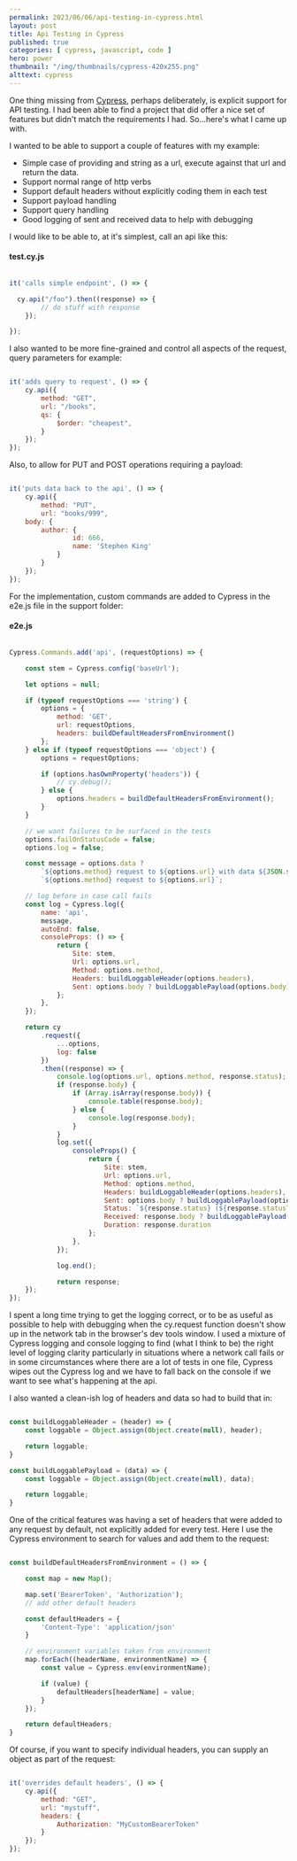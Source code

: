 ```yaml
---
permalink: 2023/06/06/api-testing-in-cypress.html
layout: post
title: Api Testing in Cypress
published: true 
categories: [ cypress, javascript, code ] 
hero: power
thumbnail: "/img/thumbnails/cypress-420x255.png"
alttext: cypress
---
```


One thing missing from [Cypress](https://cypress.io), perhaps deliberately, is explicit support for API testing. I had been able to find a project that 
did offer a nice set of features but didn't match the requirements I had. So...here's what I came up with. 

I wanted to be able to support a couple of features with my example:

* Simple case of providing and string as a url, execute against that url and return the data.
* Support normal range of http verbs
* Support default headers without explicitly coding them in each test
* Support payload handling
* Support query handling
* Good logging of sent and received data to help with debugging

I would like to be able to, at it's simplest, call an api like this:


#### test.cy.js

```javascript

it('calls simple endpoint', () => {

  cy.api("/foo").then((response) => {
        // do stuff with response
    });

});

```

I also wanted to be more fine-grained and control all aspects of the request, query parameters for example:

```javascript

it('adds query to request', () => {
    cy.api({
        method: "GET",
        url: "/books",
        qs: {
            $order: "cheapest",
        }
    });
});

```

Also, to allow for PUT and POST operations requiring a payload:

```javascript

it('puts data back to the api', () => {
    cy.api({
        method: "PUT",
        url: "books/999",
    body: {
        author: {
                id: 666,
                name: 'Stephen King'
            }
        }
    });
});

```

For the implementation, custom commands are added to Cypress in the e2e.js file in the support folder:

#### e2e.js

```javascript

Cypress.Commands.add('api', (requestOptions) => {

    const stem = Cypress.config('baseUrl');

    let options = null;

    if (typeof requestOptions === 'string') {
        options = {
            method: 'GET',
            url: requestOptions,
            headers: buildDefaultHeadersFromEnvironment()
        };
    } else if (typeof requestOptions === 'object') {
        options = requestOptions;

        if (options.hasOwnProperty('headers')) {
            // cy.debug();
        } else {
            options.headers = buildDefaultHeadersFromEnvironment();
        }
    }

    // we want failures to be surfaced in the tests
    options.failOnStatusCode = false;
    options.log = false;

    const message = options.data ?
        `${options.method} request to ${options.url} with data ${JSON.stringify(options.data, null, 2)}` :
        `${options.method} request to ${options.url}`;

    // log before in case call fails
    const log = Cypress.log({
        name: 'api',
        message,
        autoEnd: false,
        consoleProps: () => {
            return {
                Site: stem,
                Url: options.url,
                Method: options.method,
                Headers: buildLoggableHeader(options.headers),
                Sent: options.body ? buildLoggablePayload(options.body) : undefined
            };
        },
    });

    return cy
        .request({
            ...options,
            log: false
        })
        .then((response) => {
            console.log(options.url, options.method, response.status);
            if (response.body) {
                if (Array.isArray(response.body)) {
                    console.table(response.body);
                } else {
                    console.log(response.body);
                }
            }
            log.set({
                consoleProps() {
                    return {
                        Site: stem,
                        Url: options.url,
                        Method: options.method,
                        Headers: buildLoggableHeader(options.headers),
                        Sent: options.body ? buildLoggablePayload(options.body) : undefined,
                        Status: `${response.status} (${response.statusText})`,
                        Received: response.body ? buildLoggablePayload(response.body) : undefined,
                        Duration: response.duration
                    };
                },
            });

            log.end();

            return response;
    });
});

```

I spent a long time trying to get the logging correct, or to be as useful as possible to help 
with debugging when the cy.request function doesn't show up in the network tab in the browser's dev tools window. I used
a mixture of Cypress logging and console logging to find (what I think to be) the right level of logging clarity 
particularly in situations where a network call fails or in some circumstances where there are a lot of 
tests in one file, Cypress wipes out the Cypress log and we have to fall back on the console if we want to see 
what's happening at the api.

I also wanted a clean-ish log of headers and data so had to build that in:

```javascript

const buildLoggableHeader = (header) => {
    const loggable = Object.assign(Object.create(null), header);

    return loggable;
}

const buildLoggablePayload = (data) => {
    const loggable = Object.assign(Object.create(null), data);

    return loggable;
}

```

One of the critical features was having a set of headers that were added to any request by default, not explicitly added 
for every test. Here I use the Cypress environment to search for values and add them to the request:

```javascript

const buildDefaultHeadersFromEnvironment = () => {

    const map = new Map();

    map.set('BearerToken', 'Authorization');
    // add other default headers

    const defaultHeaders = {
        'Content-Type': 'application/json'
    }

    // environment variables taken from environment
    map.forEach((headerName, environmentName) => {
        const value = Cypress.env(environmentName);

        if (value) {
            defaultHeaders[headerName] = value;
        }
    });

    return defaultHeaders;
}

```

Of course, if you want to specify individual headers, you can supply an object as part of the request:

```javascript

it('overrides default headers', () => {
    cy.api({
        method: "GET",
        url: "mystuff",
        headers: {
            Authorization: "MyCustomBearerToken"
        }
    });
});

```
